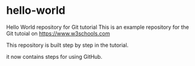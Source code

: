 # hello-world
Hello World repository for Git tutorial
This is an example repository for the Git tutoial on https://www.w3schools.com

This repository is built step by step in the tutorial.

it now contains steps for using GitHub.
